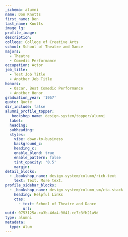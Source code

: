 ```yaml
---
_schema: alumni
name: Don Knotts
first_name: Don
last_name: Knotts
image_lg:
profile_image:
description:
college: College of Creative Arts
school: School of Theatre and Dance
majors:
  - Theatre
  - Comedic Performance
occupation: Actor
job_title:
  - Test Job Title
  - Another Job Title
honors:
  - Oscar, Best Comedic Performance
  - Another Honor
graduation_year: '1957'
quote: Quote
dir_include: false
alumni_profile_topper:
  _bookshop_name: design-system/topper/alumni
  label:
  heading:
  subheading:
  styles:
    vibe: down-to-business
    background_c:
    heading_c:
    enable_blend: true
    enable_pattern: false
    tint_opacity: '0.5'
    margin:
detail_blocks:
  - _bookshop_name: design-system/column/rich-text
    text: Text. More text.
profile_sidebar_blocks:
  - _bookshop_name: design-system/column_sm/cta-stack
    heading: Helpful Links
    ctas:
      - text: School of Theatre and Dance
        url:
uuid: 0753125a-ca3b-4da4-9041-cc7c3fb21a9d
type: alumni
metadata:
  type: Alum
---
```


